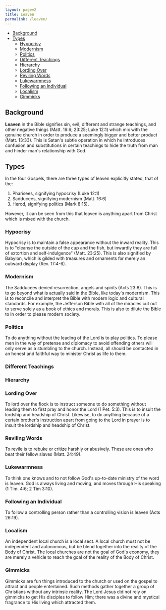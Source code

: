 ```yaml
---
layout: pagev2
title: Leaven
permalink: /leaven/
---
```

- [Background](#background)
- [Types](#types)
  - [Hypocrisy](#hypocrisy)
  - [Modernism](#modernism)
  - [Politics](#politics)
  - [Different Teachings](#different-teachings)
  - [Hierarchy](#hierarchy)
  - [Lording Over](#lording-over)
  - [Reviling Words](#reviling-words)
  - [Lukewarmness](#lukewarmness)
  - [Following an Individual](#following-an-individual)
  - [Localism](#localism)
  - [Gimmicks](#gimmicks)

## Background

**Leaven** in the Bible signifies sin, evil, different and strange teachings, and other negative things (Matt. 16:6; 23:25; Luke 12:1) which mix with the genuine church in order to produce a seemingly bigger and better product (Matt. 13:33). This is Satan's subtle operation in which he introduces confusion and substitutions in certain teachings to hide the truth from man and hinder man's relationship with God.

## Types

In the four Gospels, there are three types of leaven explicitly stated, that of the:
1. Pharisees, signifying hypocrisy (Luke 12:1)
2. Sadducees, signifying modernism (Matt. 16:6)
3. Herod, signifying politics (Mark 8:15). 

However, it can be seen from this that leaven is anything apart from Christ which is mixed with the church.

### Hypocrisy

Hypocrisy is to maintain a false appearance without the inward reality. This is to "cleanse the outside of the cup and the fish, but inwardly they are full of extortion and self-indulgence" (Matt. 23:25). This is also signified by Babylon, which is gilded with treasures and ornaments for merely an outward display (Rev. 17:4-6).

### Modernism

The Sadducees denied resurrection, angels and spirits (Acts 23:8). This is to go beyond what is actually said in the Bible, like today's modernism. This is to reconcile and interpret the Bible with modern logic and cultural standards. For example, the Jefferson Bible with all of the miracles cut out to serve solely as a book of ethics and morals. This is also to dilute the Bible to in order to please modern society. 

### Politics

To do anything without the leading of the Lord is to play politics. To please men in the way of pretense and diplomacy to avoid offending others will only serve as a stumbling to the church. Instead, all should be contacted in an honest and faithful way to minister Christ as life to them.

### Different Teachings

### Hierarchy

### Lording Over

To lord over the flock is to instruct someone to do something without leading them to first pray and honor the Lord (1 Pet. 5:3). This is to insult the lordship and headship of Christ. Likewise, to do anything because of a certain brother's instruction apart from going to the Lord in prayer is to insult the lordship and headship of Christ.

### Reviling Words

To revile is to rebuke or critize harshly or abusively. These are ones who beat their fellow slaves (Matt. 24:49). 

### Lukewarmness

To think one knows and to not follow God's up-to-date ministry of the word is leaven. God is always living and moving, and moves through His speaking (1 Tim. 4:6; 2 Tim 3:10).

### Following an Individual

To follow a controlling person rather than a controlling vision is leaven (Acts 26:19).

### Localism

An independent local church is a local sect. A local church must not be independent and autonomous, but be blend together into the reality of the Body of Christ. The local churches are not the goal of God's economy, they are merely a vehicle to reach the goal of the reality of the Body of Christ.

### Gimmicks

Gimmicks are fun things introduced to the church or used on the gospel to attract and people entertained. Such methods gather together a group of Christians without any intrinsic reality. The Lord Jesus did not rely on gimmicks to get His disciples to follow Him; there was a divine and mystical fragrance to His living which attracted them.